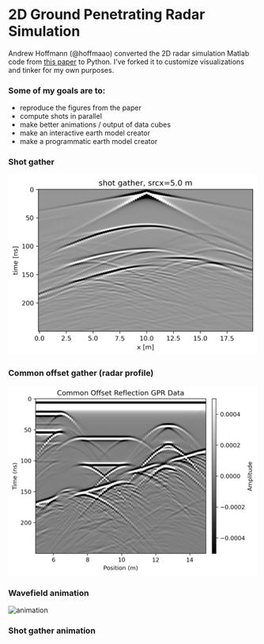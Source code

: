 # 2D Ground Penetrating Radar Simulation

Andrew Hoffmann (@hoffmaao) converted the 2D radar simulation Matlab code from [this paper](https://doi.org/10.1016/j.cageo.2005.11.006) to Python. I've forked it to customize visualizations and tinker for my own purposes.

### Some of my goals are to:
* reproduce the figures from the paper
* compute shots in parallel
* make better animations / output of data cubes
* make an interactive earth model creator
* make a programmatic earth model creator

### Shot gather

![image](./figures/one_shot.png)

### Common offset gather (radar profile)

![image](./figures/common_offset.png)

### Wavefield animation

![animation](./figures/one_shot_wav.gif)

### Shot gather animation


